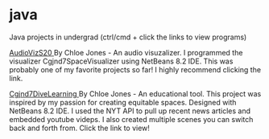 # java
Java projects in undergrad (ctrl/cmd + click the links to view programs)

<a href="https://www.canva.com/design/DAEAywP2bK0/_0awqGsgOlEOOnmdZYqf-Q/view?utm_content=DAEAywP2bK0&utm_campaign=designshare&utm_medium=link&utm_source=publishsharelink"> AudioVizS20 </a> By Chloe Jones - An audio visuzalizer.
I programmed the visualizer Cgjnd7SpaceVisualizer using NetBeans 8.2 IDE. This was probably one of my favorite projects so far! I highly recommend clicking the link.

<a href="https://www.canva.com/design/DAEAzLEOsds/Pf4bLrIZMad6A23Y2Xy-Rg/view?utm_content=DAEAzLEOsds&utm_campaign=designshare&utm_medium=link&utm_source=homepage_design_menu"> Cgjnd7DiveLearning </a> By Chloe Jones - An educational tool. This project was inspired by my passion for creating equitable spaces. Designed with NetBeans 8.2 IDE. I used the NYT API to pull up recent news articles and embedded youtube videps. I also created multiple scenes you can switch back and forth from. Click the link to view!
